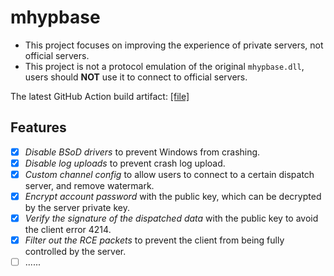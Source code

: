 # mhypbase

- This project focuses on improving the experience of private servers, not official servers.
- This project is not a protocol emulation of the original `mhypbase.dll`, users should **NOT** use it to connect to official servers.

The latest GitHub Action build artifact: [[file]](https://nightly.link/Jx2f/mhypbase/workflows/msbuild/main/mhypbase-latest.zip)

## Features

- [x] _Disable BSoD drivers_ to prevent Windows from crashing.
- [x] _Disable log uploads_ to prevent crash log upload.
- [x] _Custom channel config_ to allow users to connect to a certain dispatch server, and remove watermark.
- [x] _Encrypt account password_ with the public key, which can be decrypted by the server private key.
- [x] _Verify the signature of the dispatched data_ with the public key to avoid the client error 4214.
- [x] _Filter out the RCE packets_ to prevent the client from being fully controlled by the server.
- [ ] ......
